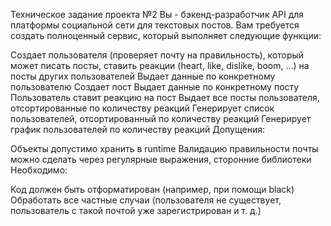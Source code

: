 Техническое задание проекта №2
Вы - бэкенд-разработчик API для платформы социальной сети для текстовых постов. Вам требуется создать полноценный сервис, который выполняет следующие функции:

Создает пользователя (проверяет почту на правильность), который может писать посты, ставить реакции (heart, like, dislike, boom, ...) на посты других пользователей
Выдает данные по конкретному пользователю
Создает пост
Выдает данные по конкретному посту
Пользователь ставит реакцию на пост
Выдает все посты пользователя, отсортированные по количеству реакций
Генерирует список пользователей, отсортированный по количеству реакций
Генерирует график пользователей по количеству реакций
Допущения:

Объекты допустимо хранить в runtime
Валидацию правильности почты можно сделать через регулярные выражения, сторонние библиотеки
Необходимо:

Код должен быть отформатирован (например, при помощи black)
Обработать все частные случаи (пользователя не существует, пользователь с такой почтой уже зарегистрирован и т. д.)
